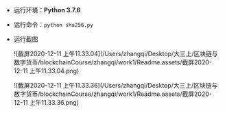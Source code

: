 - 运行环境：**Python 3.7.6**

- 运行命令：`python sha256.py` 

- 运行截图

	![截屏2020-12-11 上午11.33.04](/Users/zhangqi/Desktop/大三上/区块链与数字货币/blockchainCourse/zhangqi/work1/Readme.assets/截屏2020-12-11 上午11.33.04.png)

	![截屏2020-12-11 上午11.33.36](/Users/zhangqi/Desktop/大三上/区块链与数字货币/blockchainCourse/zhangqi/work1/Readme.assets/截屏2020-12-11 上午11.33.36.png)

